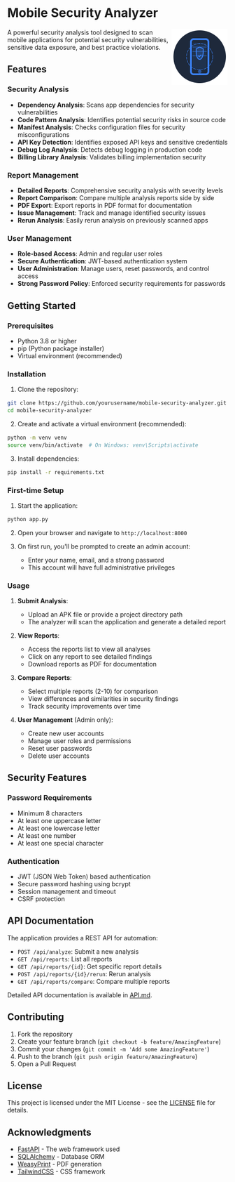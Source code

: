 # Mobile Security Analyzer

<img src="static/images/logo.svg" width="128" height="128" alt="Mobile Security Analyzer Logo" align="right">

A powerful security analysis tool designed to scan mobile applications for potential security vulnerabilities, sensitive data exposure, and best practice violations.

## Features

### Security Analysis
- **Dependency Analysis**: Scans app dependencies for security vulnerabilities
- **Code Pattern Analysis**: Identifies potential security risks in source code
- **Manifest Analysis**: Checks configuration files for security misconfigurations
- **API Key Detection**: Identifies exposed API keys and sensitive credentials
- **Debug Log Analysis**: Detects debug logging in production code
- **Billing Library Analysis**: Validates billing implementation security

### Report Management
- **Detailed Reports**: Comprehensive security analysis with severity levels
- **Report Comparison**: Compare multiple analysis reports side by side
- **PDF Export**: Export reports in PDF format for documentation
- **Issue Management**: Track and manage identified security issues
- **Rerun Analysis**: Easily rerun analysis on previously scanned apps

### User Management
- **Role-based Access**: Admin and regular user roles
- **Secure Authentication**: JWT-based authentication system
- **User Administration**: Manage users, reset passwords, and control access
- **Strong Password Policy**: Enforced security requirements for passwords

## Getting Started

### Prerequisites
- Python 3.8 or higher
- pip (Python package installer)
- Virtual environment (recommended)

### Installation

1. Clone the repository:
```bash
git clone https://github.com/yourusername/mobile-security-analyzer.git
cd mobile-security-analyzer
```

2. Create and activate a virtual environment (recommended):
```bash
python -m venv venv
source venv/bin/activate  # On Windows: venv\Scripts\activate
```

3. Install dependencies:
```bash
pip install -r requirements.txt
```

### First-time Setup

1. Start the application:
```bash
python app.py
```

2. Open your browser and navigate to `http://localhost:8000`

3. On first run, you'll be prompted to create an admin account:
   - Enter your name, email, and a strong password
   - This account will have full administrative privileges

### Usage

1. **Submit Analysis**:
   - Upload an APK file or provide a project directory path
   - The analyzer will scan the application and generate a detailed report

2. **View Reports**:
   - Access the reports list to view all analyses
   - Click on any report to see detailed findings
   - Download reports as PDF for documentation

3. **Compare Reports**:
   - Select multiple reports (2-10) for comparison
   - View differences and similarities in security findings
   - Track security improvements over time

4. **User Management** (Admin only):
   - Create new user accounts
   - Manage user roles and permissions
   - Reset user passwords
   - Delete user accounts

## Security Features

### Password Requirements
- Minimum 8 characters
- At least one uppercase letter
- At least one lowercase letter
- At least one number
- At least one special character

### Authentication
- JWT (JSON Web Token) based authentication
- Secure password hashing using bcrypt
- Session management and timeout
- CSRF protection

## API Documentation

The application provides a REST API for automation:

- `POST /api/analyze`: Submit a new analysis
- `GET /api/reports`: List all reports
- `GET /api/reports/{id}`: Get specific report details
- `POST /api/reports/{id}/rerun`: Rerun analysis
- `GET /api/reports/compare`: Compare multiple reports

Detailed API documentation is available in [API.md](API.md).

## Contributing

1. Fork the repository
2. Create your feature branch (`git checkout -b feature/AmazingFeature`)
3. Commit your changes (`git commit -m 'Add some AmazingFeature'`)
4. Push to the branch (`git push origin feature/AmazingFeature`)
5. Open a Pull Request

## License

This project is licensed under the MIT License - see the [LICENSE](LICENSE) file for details.

## Acknowledgments

- [FastAPI](https://fastapi.tiangolo.com/) - The web framework used
- [SQLAlchemy](https://www.sqlalchemy.org/) - Database ORM
- [WeasyPrint](https://weasyprint.org/) - PDF generation
- [TailwindCSS](https://tailwindcss.com/) - CSS framework 